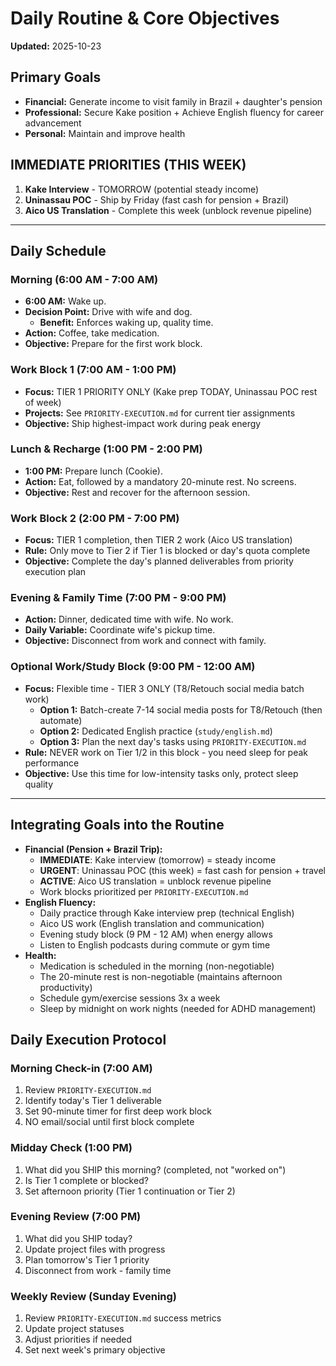 # Daily Routine & Core Objectives
**Updated:** 2025-10-23

## Primary Goals
- **Financial:** Generate income to visit family in Brazil + daughter's pension
- **Professional:** Secure Kake position + Achieve English fluency for career advancement
- **Personal:** Maintain and improve health

## IMMEDIATE PRIORITIES (THIS WEEK)
1. **Kake Interview** - TOMORROW (potential steady income)
2. **Uninassau POC** - Ship by Friday (fast cash for pension + Brazil)
3. **Aico US Translation** - Complete this week (unblock revenue pipeline)

---

## Daily Schedule

### Morning (6:00 AM - 7:00 AM)
- **6:00 AM:** Wake up.
- **Decision Point:** Drive with wife and dog.
  - **Benefit:** Enforces waking up, quality time.
- **Action:** Coffee, take medication.
- **Objective:** Prepare for the first work block.

### Work Block 1 (7:00 AM - 1:00 PM)
- **Focus:** TIER 1 PRIORITY ONLY (Kake prep TODAY, Uninassau POC rest of week)
- **Projects:** See `PRIORITY-EXECUTION.md` for current tier assignments
- **Objective:** Ship highest-impact work during peak energy

### Lunch & Recharge (1:00 PM - 2:00 PM)
- **1:00 PM:** Prepare lunch (Cookie).
- **Action:** Eat, followed by a mandatory 20-minute rest. No screens.
- **Objective:** Rest and recover for the afternoon session.

### Work Block 2 (2:00 PM - 7:00 PM)
- **Focus:** TIER 1 completion, then TIER 2 work (Aico US translation)
- **Rule:** Only move to Tier 2 if Tier 1 is blocked or day's quota complete
- **Objective:** Complete the day's planned deliverables from priority execution plan

### Evening & Family Time (7:00 PM - 9:00 PM)
- **Action:** Dinner, dedicated time with wife. No work.
- **Daily Variable:** Coordinate wife's pickup time.
- **Objective:** Disconnect from work and connect with family.

### Optional Work/Study Block (9:00 PM - 12:00 AM)
- **Focus:** Flexible time - TIER 3 ONLY (T8/Retouch social media batch work)
  - **Option 1:** Batch-create 7-14 social media posts for T8/Retouch (then automate)
  - **Option 2:** Dedicated English practice (`study/english.md`)
  - **Option 3:** Plan the next day's tasks using `PRIORITY-EXECUTION.md`
- **Rule:** NEVER work on Tier 1/2 in this block - you need sleep for peak performance
- **Objective:** Use this time for low-intensity tasks only, protect sleep quality

---

## Integrating Goals into the Routine

- **Financial (Pension + Brazil Trip):**
  - **IMMEDIATE**: Kake interview (tomorrow) = steady income
  - **URGENT**: Uninassau POC (this week) = fast cash for pension + travel
  - **ACTIVE**: Aico US translation = unblock revenue pipeline
  - Work blocks prioritized per `PRIORITY-EXECUTION.md`
- **English Fluency:**
  - Daily practice through Kake interview prep (technical English)
  - Aico US work (English translation and communication)
  - Evening study block (9 PM - 12 AM) when energy allows
  - Listen to English podcasts during commute or gym time
- **Health:**
  - Medication is scheduled in the morning (non-negotiable)
  - The 20-minute rest is non-negotiable (maintains afternoon productivity)
  - Schedule gym/exercise sessions 3x a week
  - Sleep by midnight on work nights (needed for ADHD management)

## Daily Execution Protocol

### Morning Check-in (7:00 AM)
1. Review `PRIORITY-EXECUTION.md`
2. Identify today's Tier 1 deliverable
3. Set 90-minute timer for first deep work block
4. NO email/social until first block complete

### Midday Check (1:00 PM)
1. What did you SHIP this morning? (completed, not "worked on")
2. Is Tier 1 complete or blocked?
3. Set afternoon priority (Tier 1 continuation or Tier 2)

### Evening Review (7:00 PM)
1. What did you SHIP today?
2. Update project files with progress
3. Plan tomorrow's Tier 1 priority
4. Disconnect from work - family time

### Weekly Review (Sunday Evening)
1. Review `PRIORITY-EXECUTION.md` success metrics
2. Update project statuses
3. Adjust priorities if needed
4. Set next week's primary objective
